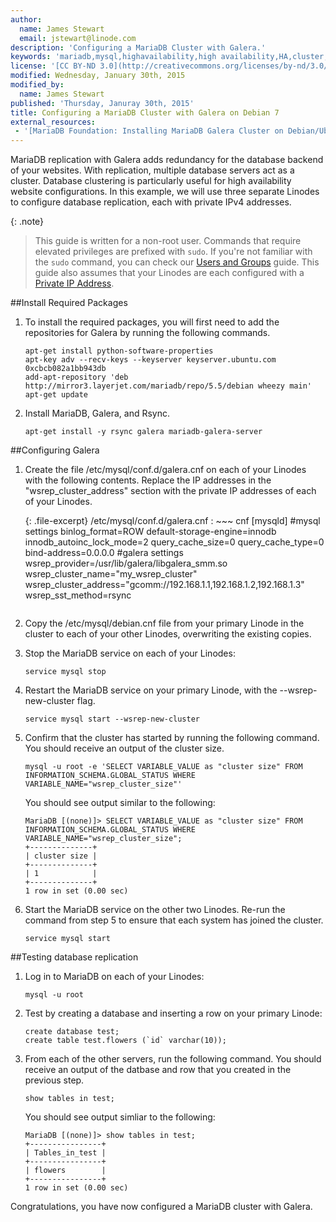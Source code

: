 ```yaml
---
author:
  name: James Stewart
  email: jstewart@linode.com
description: 'Configuring a MariaDB Cluster with Galera.'
keywords: 'mariadb,mysql,highavailability,high availability,HA,cluster,debian'
license: '[CC BY-ND 3.0](http://creativecommons.org/licenses/by-nd/3.0/us/)'
modified: Wednesday, January 30th, 2015
modified_by:
  name: James Stewart
published: 'Thursday, Januray 30th, 2015'
title: Configuring a MariaDB Cluster with Galera on Debian 7
external_resources:
 - '[MariaDB Foundation: Installing MariaDB Galera Cluster on Debian/Ubuntu](https://blog.mariadb.org/installing-mariadb-galera-cluster-on-debian-ubuntu/)'
---
```


MariaDB replication with Galera adds redundancy for the database backend of your websites. With replication, multiple database servers act as a cluster. Database clustering is particularly useful for high availability website configurations. In this example, we will use three separate Linodes to configure database replication, each with private IPv4 addresses.

{: .note}
>This guide is written for a non-root user. Commands that require elevated privileges are prefixed with ``sudo``. If you're not familiar with the ``sudo`` command, you can check our [Users and Groups](/docs/tools-reference/linux-users-and-groups) guide.  This guide also assumes that your Linodes are each configured with a [Private IP Address](/docs/networking/remote-access#adding-private-ip-addresses).

##Install Required Packages

1.  To install the required packages, you will first need to add the repositories for Galera by running the following commands.

		apt-get install python-software-properties
		apt-key adv --recv-keys --keyserver keyserver.ubuntu.com 0xcbcb082a1bb943db
		add-apt-repository 'deb http://mirror3.layerjet.com/mariadb/repo/5.5/debian wheezy main'
		apt-get update

2.  Install MariaDB, Galera, and Rsync.

		apt-get install -y rsync galera mariadb-galera-server

##Configuring Galera

1.  Create the file /etc/mysql/conf.d/galera.cnf on each of your Linodes with the following contents.  Replace the IP addresses in the "wsrep_cluster_address" section with the private IP addresses of each of your Linodes.

	{: .file-excerpt}
    /etc/mysql/conf.d/galera.cnf
    :   ~~~ cnf
    [mysqld]
    #mysql settings
    binlog_format=ROW
    default-storage-engine=innodb
    innodb_autoinc_lock_mode=2
    query_cache_size=0
    query_cache_type=0
    bind-address=0.0.0.0
    #galera settings
    wsrep_provider=/usr/lib/galera/libgalera_smm.so
    wsrep_cluster_name="my_wsrep_cluster"
    wsrep_cluster_address="gcomm://192.168.1.1,192.168.1.2,192.168.1.3"
    wsrep_sst_method=rsync
    ~~~

2.  Copy the /etc/mysql/debian.cnf file from your primary Linode in the cluster to each of your other Linodes, overwriting the existing copies.

3.  Stop the MariaDB service on each of your Linodes:

		service mysql stop

4.  Restart the MariaDB service on your primary Linode, with the --wsrep-new-cluster flag.

		service mysql start --wsrep-new-cluster

5.  Confirm that the cluster has started by running the following command.  You should receive an output of the cluster size.

		mysql -u root -e 'SELECT VARIABLE_VALUE as "cluster size" FROM INFORMATION_SCHEMA.GLOBAL_STATUS WHERE VARIABLE_NAME="wsrep_cluster_size"'

	You should see output similar to the following:

		MariaDB [(none)]> SELECT VARIABLE_VALUE as "cluster size" FROM INFORMATION_SCHEMA.GLOBAL_STATUS WHERE VARIABLE_NAME="wsrep_cluster_size";
		+--------------+
		| cluster size |
		+--------------+
		| 1            |
		+--------------+
		1 row in set (0.00 sec)

6.  Start the MariaDB service on the other two Linodes.  Re-run the command from step 5 to ensure that each system has joined the cluster.

		service mysql start

##Testing database replication

1.  Log in to MariaDB on each of your Linodes:

		mysql -u root

1.  Test by creating a database and inserting a row on your primary Linode:

        create database test;
        create table test.flowers (`id` varchar(10));

2.  From each of the other servers, run the following command.  You should receive an output of the datbase and row that you created in the previous step.

		show tables in test;

	You should see output simliar to the following:

		MariaDB [(none)]> show tables in test;
		+----------------+
		| Tables_in_test |
		+----------------+
		| flowers        |
		+----------------+
		1 row in set (0.00 sec)

Congratulations, you have now configured a MariaDB cluster with Galera.